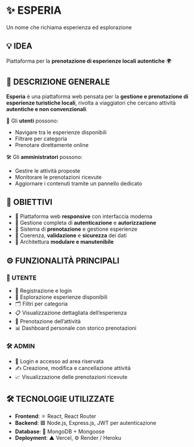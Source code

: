 # ✨ ESPERIA  
Un nome che richiama esperienza ed esplorazione

## 💡 IDEA

Piattaforma per la **prenotazione di esperienze locali autentiche** 🌍


## 📖 DESCRIZIONE GENERALE

**Esperia** è una piattaforma web pensata per la **gestione e prenotazione di esperienze turistiche locali**, rivolta a viaggiatori che cercano attività **autentiche e non convenzionali**.

👤 Gli **utenti** possono:
- Navigare tra le esperienze disponibili
- Filtrare per categoria
- Prenotare direttamente online

🛠️ Gli **amministratori** possono:
- Gestire le attività proposte
- Monitorare le prenotazioni ricevute
- Aggiornare i contenuti tramite un pannello dedicato


## 🎯 OBIETTIVI

- 📱 Piattaforma web **responsive** con interfaccia moderna  
- 🔐 Gestione completa di **autenticazione** e **autorizzazione**  
- 📅 Sistema di **prenotazione** e gestione esperienze  
- 🧩 Coerenza, **validazione** e **sicurezza** dei dati  
- 🧱 Architettura **modulare e manutenibile**


## ⚙️ FUNZIONALITÀ PRINCIPALI

### 👥 UTENTE
- 🔐 Registrazione e login
- 🔎 Esplorazione esperienze disponibili
- 🗂️ Filtri per categoria
- 📋 Visualizzazione dettagliata dell’esperienza
- 🛒 Prenotazione dell’attività
- 📊 Dashboard personale con storico prenotazioni

### 🛠️ ADMIN
- 🔐 Login e accesso ad area riservata
- ✍️ Creazione, modifica e cancellazione attività
- 📈 Visualizzazione delle prenotazioni ricevute



## 🛠️ TECNOLOGIE UTILIZZATE

- **Frontend**: ⚛️ React, React Router  
- **Backend**: 🟩 Node.js, Express.js, JWT per autenticazione  
- **Database**: 🍃 MongoDB + Mongoose  
- **Deployment**: ▲ Vercel, ⚙️ Render / Heroku  



